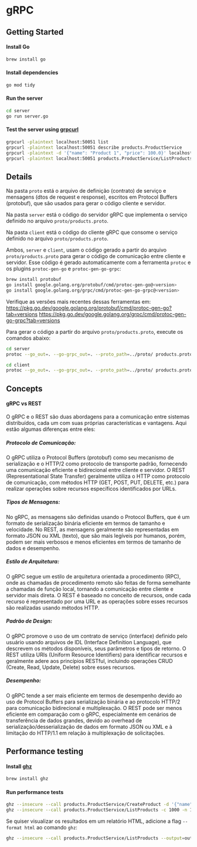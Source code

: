 # gRPC

## Getting Started

#### Install Go
```bash
brew install go
```

#### Install dependencies
```bash
go mod tidy
```

#### Run the server
```bash
cd server
go run server.go
```

#### Test the server using [grpcurl](https://github.com/fullstorydev/grpcurl)
```bash
grpcurl -plaintext localhost:50051 list
grpcurl -plaintext localhost:50051 describe products.ProductService
grpcurl -plaintext -d '{"name": "Product 1", "price": 100.0}' localhost:50051 products.ProductService/CreateProduct
grpcurl -plaintext localhost:50051 products.ProductService/ListProducts
```

## Details

Na pasta `proto` está o arquivo de definição (contrato) de serviço e mensagens (dtos de request e response), escritos em Protocol Buffers (protobuf), que são usados para gerar o código cliente e servidor. 

Na pasta `server` está o código do servidor gRPC que implementa o serviço definido no arquivo `proto/products.proto`. 

Na pasta `client` está o código do cliente gRPC que consome o serviço definido no arquivo `proto/products.proto`.

Ambos, `server` e `client`, usam o código gerado a partir do arquivo `proto/products.proto` para gerar o código de comunicação entre cliente e servidor. Esse código é gerado automaticamente com a ferramenta `protoc` e os plugins `protoc-gen-go` e `protoc-gen-go-grpc`:

```bash
brew install protobuf
go install google.golang.org/protobuf/cmd/protoc-gen-go@<version>
go install google.golang.org/grpc/cmd/protoc-gen-go-grpc@<version>
```
Verifique as versões mais recentes dessas ferramentas em:  
https://pkg.go.dev/google.golang.org/protobuf/cmd/protoc-gen-go?tab=versions
https://pkg.go.dev/google.golang.org/grpc/cmd/protoc-gen-go-grpc?tab=versions

Para gerar o código a partir do arquivo `proto/products.proto`, execute os comandos abaixo:
```bash
cd server
protoc --go_out=. --go-grpc_out=. --proto_path=../proto/ products.proto

cd client
protoc --go_out=. --go-grpc_out=. --proto_path=../proto/ products.proto
```

## Concepts

#### gRPC vs REST
O gRPC e o REST são duas abordagens para a comunicação entre sistemas distribuídos, cada um com suas próprias características e vantagens. Aqui estão algumas diferenças entre eles:

##### Protocolo de Comunicação:
O gRPC utiliza o Protocol Buffers (protobuf) como seu mecanismo de serialização e o HTTP/2 como protocolo de transporte padrão, fornecendo uma comunicação eficiente e bidirecional entre cliente e servidor.
O REST (Representational State Transfer) geralmente utiliza o HTTP como protocolo de comunicação, com métodos HTTP (GET, POST, PUT, DELETE, etc.) para realizar operações sobre recursos específicos identificados por URLs.

##### Tipos de Mensagens:
No gRPC, as mensagens são definidas usando o Protocol Buffers, que é um formato de serialização binária eficiente em termos de tamanho e velocidade.
No REST, as mensagens geralmente são representadas em formato JSON ou XML (texto), que são mais legíveis por humanos, porém, podem ser mais verbosos e menos eficientes em termos de tamanho de dados e desempenho.

##### Estilo de Arquitetura:
O gRPC segue um estilo de arquitetura orientada a procedimento (RPC), onde as chamadas de procedimento remoto são feitas de forma semelhante a chamadas de função local, tornando a comunicação entre cliente e servidor mais direta.
O REST é baseado no conceito de recursos, onde cada recurso é representado por uma URL e as operações sobre esses recursos são realizadas usando métodos HTTP.

##### Padrão de Design:
O gRPC promove o uso de um contrato de serviço (interface) definido pelo usuário usando arquivos de IDL (Interface Definition Language), que descrevem os métodos disponíveis, seus parâmetros e tipos de retorno.
O REST utiliza URIs (Uniform Resource Identifiers) para identificar recursos e geralmente adere aos princípios RESTful, incluindo operações CRUD (Create, Read, Update, Delete) sobre esses recursos.

##### Desempenho:
O gRPC tende a ser mais eficiente em termos de desempenho devido ao uso de Protocol Buffers para serialização binária e ao protocolo HTTP/2 para comunicação bidirecional e multiplexação.
O REST pode ser menos eficiente em comparação com o gRPC, especialmente em cenários de transferência de dados grandes, devido ao overhead de serialização/desserialização de dados em formato JSON ou XML e à limitação do HTTP/1.1 em relação à multiplexação de solicitações.

## Performance testing

#### Install [ghz](https://ghz.sh)
```bash
brew install ghz
```

#### Run performance tests
```bash
ghz --insecure --call products.ProductService/CreateProduct -d '{"name": "Product 1", "price": 100.0}' -c 5 -n 5 localhost:50051
ghz --insecure --call products.ProductService/ListProducts -c 1000 -n 10000 localhost:50051 -e
```

Se quiser visualizar os resultados em um relatório HTML, adicione a flag `--format html` ao comando `ghz`:
```bash
ghz --insecure --call products.ProductService/ListProducts --output=out.html --format=html -c 1000 -n 10000 localhost:50051